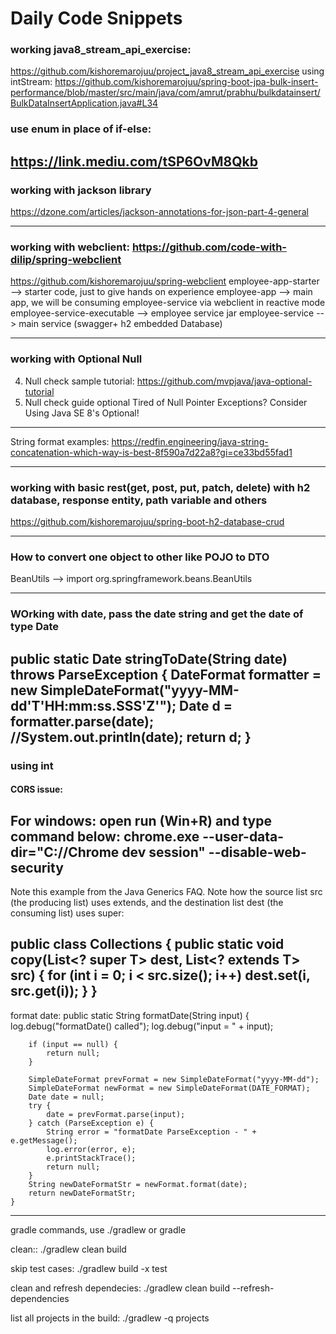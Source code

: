 # Daily Code Snippets

### working java8_stream_api_exercise:
https://github.com/kishoremarojuu/project_java8_stream_api_exercise
using intStream: https://github.com/kishoremarojuu/spring-boot-jpa-bulk-insert-performance/blob/master/src/main/java/com/amrut/prabhu/bulkdatainsert/BulkDataInsertApplication.java#L34

### use enum in place of if-else:
https://link.mediu.com/tSP6OvM8Qkb
-----------------------------------------------------------------------------------------------------------------
### working with jackson library
https://dzone.com/articles/jackson-annotations-for-json-part-4-general

------------------------------------------------------------------------------------------------------------------
### working with webclient: https://github.com/code-with-dilip/spring-webclient
https://github.com/kishoremarojuu/spring-webclient
employee-app-starter  --> starter code, just to give hands on experience
employee-app --> main app, we will be consuming employee-service via webclient in reactive mode
employee-service-executable --> employee service jar
employee-service --> main service (swagger+ h2 embedded Database)

------------------------------------------------------------------------------------------------------------------
### working with Optional Null
4. Null check sample tutorial: https://github.com/mvpjava/java-optional-tutorial
5. Null check guide optional Tired of Null Pointer Exceptions? Consider Using Java SE 8's Optional!

-----------------------------------------------------------------------------------------------------------------
String format examples:
https://redfin.engineering/java-string-concatenation-which-way-is-best-8f590a7d22a8?gi=ce33bd55fad1

-----------------------------------------------------------------------------------------------------------------
### working with basic rest(get, post, put, patch, delete) with h2 database, response entity, path variable and others
https://github.com/kishoremarojuu/spring-boot-h2-database-crud

-----------------------------------------------------------------------------------------------------------------
### How to convert one object to other like POJO to DTO
BeanUtils  --> import org.springframework.beans.BeanUtils

-----------------------------------------------------------------------------------------------------------------
### WOrking with date, pass the date string and get the date of type Date
public static Date stringToDate(String date) throws ParseException {
DateFormat formatter = new SimpleDateFormat("yyyy-MM-dd'T'HH:mm:ss.SSS'Z'");
Date d = formatter.parse(date);
//System.out.println(date);
return d;
}
-----------------------------------------------------------------------------------------------------------------------
### using int
#### CORS issue:
For windows: open run (Win+R) and type command below:
chrome.exe --user-data-dir="C://Chrome dev session" --disable-web-security
-----------------------------------------------------------------------------------------------------------------------
Note this example from the Java Generics FAQ. Note how the source list src (the producing list) uses extends, and the destination list dest (the consuming list) uses super:

public class Collections {
public static <T> void copy(List<? super T> dest, List<? extends T> src) {
for (int i = 0; i < src.size(); i++)
dest.set(i, src.get(i));
}
}
-----------------------------------------------------------------------------------------------------------------------
format date:
public static String formatDate(String input) {
log.debug("formatDate() called");
log.debug("input = " + input);

        if (input == null) {
            return null;
        }

        SimpleDateFormat prevFormat = new SimpleDateFormat("yyyy-MM-dd");
        SimpleDateFormat newFormat = new SimpleDateFormat(DATE_FORMAT);
        Date date = null;
        try {
            date = prevFormat.parse(input);
        } catch (ParseException e) {
            String error = "formatDate ParseException - " + e.getMessage();
            log.error(error, e);
            e.printStackTrace();
            return null;
        }
        String newDateFormatStr = newFormat.format(date);
        return newDateFormatStr;
    }
---------------------------------------------------------------------------------------------------------------------------------------
gradle commands, use ./gradlew or gradle

clean:: ./gradlew clean build

skip test cases: ./gradlew build -x test

clean and refresh dependecies: ./gradlew clean build --refresh-dependencies

list all projects in the build: ./gradlew -q projects 